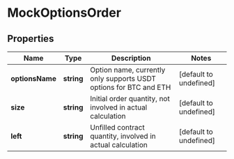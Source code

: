 # MockOptionsOrder

## Properties

Name | Type | Description | Notes
------------ | ------------- | ------------- | -------------
**optionsName** | **string** | Option name, currently only supports USDT options for BTC and ETH | [default to undefined]
**size** | **string** | Initial order quantity, not involved in actual calculation | [default to undefined]
**left** | **string** | Unfilled contract quantity, involved in actual calculation | [default to undefined]

